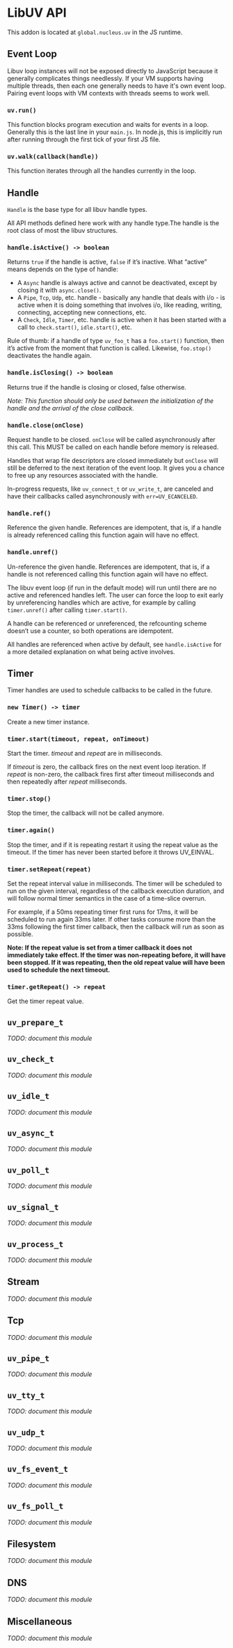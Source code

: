 # LibUV API

This addon is located at `global.nucleus.uv` in the JS runtime.

## Event Loop

Libuv loop instances will not be exposed directly to JavaScript because it
generally complicates things needlessly.  If your VM supports having multiple
threads, then each one generally needs to have it's own event loop.  Pairing
event loops with VM contexts with threads seems to work well.

### `uv.run()`

This function blocks program execution and waits for events in a loop.
Generally this is the last line in your `main.js`.  In node.js, this is
implicitly run after running through the first tick of your first JS file.

### `uv.walk(callback(handle))`

This function iterates through all the handles currently in the loop.

## Handle

`Handle` is the base type for all libuv handle types.

All API methods defined here work with any handle type.The handle is the root
class of most the libuv structures.

### `handle.isActive() -> boolean`

Returns `true` if the handle is active, `false` if it’s inactive. What “active”
means depends on the type of handle:

- A `Async` handle is always active and cannot be deactivated, except by closing
  it with `async.close()`.
- A `Pipe`, `Tcp`, `Udp`, etc. handle - basically any handle that deals with
  i/o - is active when it is doing something that involves i/o, like reading,
  writing, connecting, accepting new connections, etc.
- A `Check`, `Idle`, `Timer`, etc. handle is active when it has been started
  with a call to `check.start()`, `idle.start()`, etc.

Rule of thumb: if a handle of type `uv_foo_t` has a `foo.start()` function, then
it’s active from the moment that function is called. Likewise, `foo.stop()`
deactivates the handle again.

### `handle.isClosing() -> boolean`

Returns true if the handle is closing or closed, false otherwise.

*Note: This function should only be used between the initialization of the
handle and the arrival of the close callback.*

### `handle.close(onClose)`

Request handle to be closed. `onClose` will be called asynchronously after this
call. This MUST be called on each handle before memory is released.

Handles that wrap file descriptors are closed immediately but `onClose` will
still be deferred to the next iteration of the event loop. It gives you a chance
to free up any resources associated with the handle.

In-progress requests, like `uv_connect_t` or `uv_write_t`, are canceled and have
their callbacks called asynchronously with `err=UV_ECANCELED`.

### `handle.ref()`

Reference the given handle. References are idempotent, that is, if a handle is
already referenced calling this function again will have no effect.

### `handle.unref()`

Un-reference the given handle. References are idempotent, that is, if a handle
is not referenced calling this function again will have no effect.

The libuv event loop (if run in the default mode) will run until there are no
active and referenced handles left. The user can force the loop to exit early by
unreferencing handles which are active, for example by calling `timer.unref()`
after calling `timer.start()`.

A handle can be referenced or unreferenced, the refcounting scheme doesn’t use a
counter, so both operations are idempotent.

All handles are referenced when active by default, see `handle.isActive` for a
more detailed explanation on what being active involves.

## Timer

Timer handles are used to schedule callbacks to be called in the future.

### `new Timer() -> timer`

Create a new timer instance.

### `timer.start(timeout, repeat, onTimeout)`

Start the timer. *timeout* and *repeat* are in milliseconds.

If *timeout* is zero, the callback fires on the next event loop iteration. If
*repeat* is non-zero, the callback fires first after timeout milliseconds and
then repeatedly after *repeat* milliseconds.

### `timer.stop()`

Stop the timer, the callback will not be called anymore.

### `timer.again()`

Stop the timer, and if it is repeating restart it using the repeat value as the
timeout. If the timer has never been started before it throws UV_EINVAL.

### `timer.setRepeat(repeat)`

Set the repeat interval value in milliseconds. The timer will be scheduled to
run on the given interval, regardless of the callback execution duration, and
will follow normal timer semantics in the case of a time-slice overrun.

For example, if a 50ms repeating timer first runs for 17ms, it will be scheduled
to run again 33ms later. If other tasks consume more than the 33ms following the
first timer callback, then the callback will run as soon as possible.

**Note: If the repeat value is set from a timer callback it does not immediately
take effect. If the timer was non-repeating before, it will have been stopped.
If it was repeating, then the old repeat value will have been used to schedule
the next timeout.**

### `timer.getRepeat() -> repeat`

Get the timer repeat value.

## `uv_prepare_t`

*TODO: document this module*

## `uv_check_t`

*TODO: document this module*

## `uv_idle_t`

*TODO: document this module*

## `uv_async_t`

*TODO: document this module*

## `uv_poll_t`

*TODO: document this module*

## `uv_signal_t`

*TODO: document this module*

## `uv_process_t`

*TODO: document this module*

## Stream

*TODO: document this module*

## Tcp

*TODO: document this module*

## `uv_pipe_t`

*TODO: document this module*

## `uv_tty_t`

*TODO: document this module*

## `uv_udp_t`

*TODO: document this module*

## `uv_fs_event_t`

*TODO: document this module*

## `uv_fs_poll_t`

*TODO: document this module*

## Filesystem

*TODO: document this module*

## DNS

*TODO: document this module*

## Miscellaneous

*TODO: document this module*
